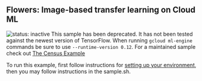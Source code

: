 Flowers: Image-based transfer learning on Cloud ML
--------------------------------------------------

![status: inactive](https://img.shields.io/badge/status-inactive-red.svg)
This sample has been deprecated. It has not been tested against the newest version of TensorFlow. When running `gcloud ml-engine` commands be sure to use `--runtime-version 0.12`. For a maintained sample check out [The Census Example](../census)

To run this example, first follow instructions for [setting up your environment](https://cloud.google.com/ml/docs/how-tos/getting-set-up),
then you may follow instructions in the sample.sh.
